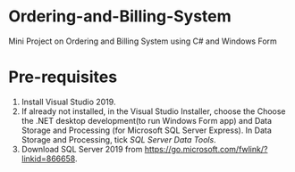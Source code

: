 # Ordering-and-Billing-System
Mini Project on Ordering and Billing System using C# and Windows Form

# Pre-requisites
 1. Install Visual Studio 2019.
 2. If already not installed, in the Visual Studio Installer, choose the Choose the .NET desktop development(to run Windows Form app) and Data Storage and Processing (for Microsoft SQL Server Express). In Data Storage and Processing, tick *SQL Server Data Tools*. 
 3. Download SQL Server 2019 from https://go.microsoft.com/fwlink/?linkid=866658.
